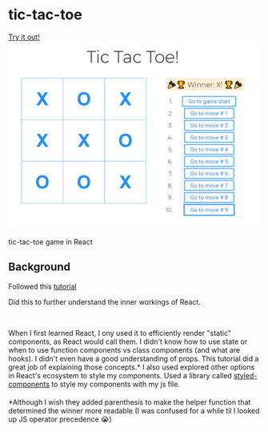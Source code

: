 # tic-tac-toe
[Try it out!](https://pensive-brahmagupta-d6741d.netlify.com/)
![alt text](https://github.com/brentonjackson/tic-tac-toe/blob/master/tictactoe.PNG "Game Screenshot")


tic-tac-toe game in React<br>


## Background

Followed this [tutorial](https://reactjs.org/tutorial/tutorial.html)

Did this to further understand the inner workings of React.<br>

<br>

When I first learned React, I ony used it to efficiently render "static" components, as React would call them. I didn't know how to use state or when to use function components vs class components (and what are hooks). I didn't even have a good understanding of props. This tutorial did a great job of explaining those concepts.* I also used explored other options in React's ecosystem to style my components. Used a library called [styled-components](https://styled-components.com/) to style my components with my js file.


####
\*Although I wish they added parenthesis to make the helper function that determined the winner more readable (I was confused for a while til I looked up JS operator precedence 😭)
